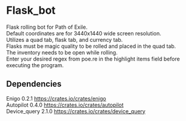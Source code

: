 # Flask_bot
Flask rolling bot for Path of Exile.   
Default coordinates are for 3440x1440 wide screen resolution.  
Utilizes a quad tab, flask tab, and currency tab.  
Flasks must be magic quality to be rolled and placed in the quad tab.  
The inventory needs to be open while rolling.  
Enter your desired regex from poe.re in the highlight items field before executing the program.
## Dependencies
Enigo 0.2.1 https://crates.io/crates/enigo  
Autopilot 0.4.0 https://crates.io/crates/autopilot  
Device_query 2.1.0 https://crates.io/crates/device_query  
